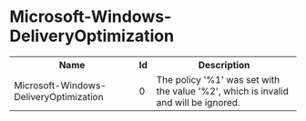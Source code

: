 # Microsoft-Windows-DeliveryOptimization

<table>
<colgroup><col/><col/><col/></colgroup>
<tr><th>Name</th><th>Id</th><th>Description</th></tr>
<tr><td>Microsoft-Windows-DeliveryOptimization</td><td>0</td><td>The policy &#39;%1&#39; was set with the value &#39;%2&#39;, which is invalid and will be ignored.</td></tr>
</table>
